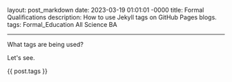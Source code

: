 layout: post_markdown
date: 2023-03-19 01:01:01 -0000
title: Formal Qualifications
description: How to use Jekyll tags on GitHub Pages blogs.
tags: Formal_Education All Science BA

---
What tags are being used?

Let's see.

{{ post.tags }}
